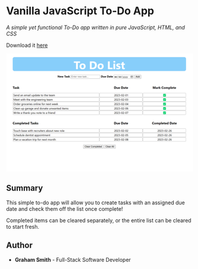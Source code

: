 # Vanilla JavaScript To-Do App

*A simple yet functional To-Do app written in pure JavaScript, HTML, and CSS*

Download it [here](https://kendric84.github.io/To-Do/)

![App Screenshot](To-Do-ss.png)

## Summary
This simple to-do app will allow you to create tasks with an assigned due date and check them off the list once complete!

Completed items can be cleared separately, or the entire list can be cleared to start fresh.

## Author
- **Graham Smith** - Full-Stack Software Developer